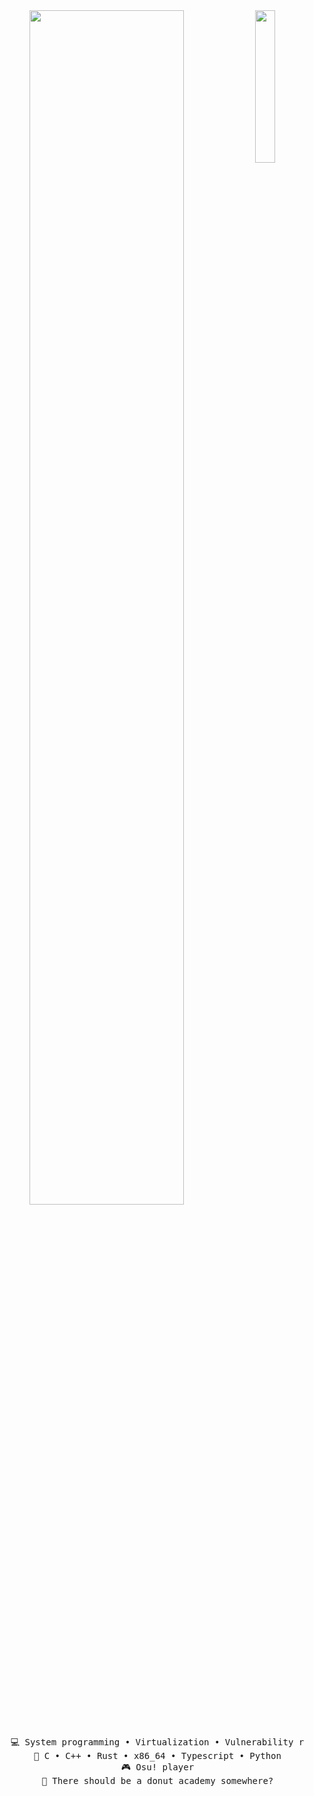 <div align="center">
<img src="https://github.com/atsukokaseiun/atsukokaseiun/assets/banner" width="25%" align="right" />
<img src="https://readme-typing-svg.demolab.com?font=Inconsolata&weight=500&size=50&duration=4000&pause=300&color=31497D&center=true&vCenter=true&multiline=true&repeat=false&random=false&width=1400&height=140&lines=こんにちは;I'm+Atsuko%2C+vulnerability+researcher+and+developer" width="70%" />
<br><br>
<pre>
    💻 System programming • Virtualization • Vulnerability researcher
    📖 C • C++ • Rust • x86_64 • Typescript • Python
    🎮 Osu! player
    🍰 There should be a donut academy somewhere?
</pre>
    
</div>
